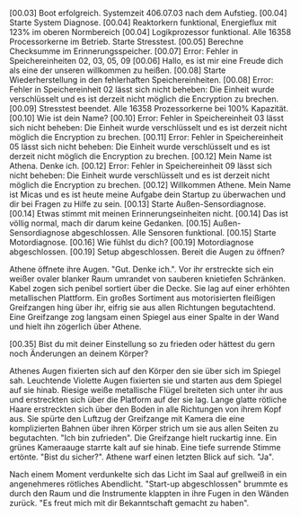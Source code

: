 [00.03] Boot erfolgreich. Systemzeit 406.07.03 nach dem Aufstieg.
[00.04] Starte System Diagnose.
[00.04] Reaktorkern funktional, Energieflux mit 123% im oberen Normbereich
[00.04] Logikprozessor funktional. Alle 16358 Processorkerne im Betrieb. Starte Stresstest.
[00.05] Berechne Checksumme im Erinnerungsspeicher.
[00.07] Error: Fehler in Speichereinheiten 02, 03, 05, 09
[00.06] Hallo, es ist mir eine Freude dich als eine der unseren willkommen zu heißen.
[00.08] Starte Wiederherstellung in den fehlerhaften Speichereinheiten.
[00.08] Error: Fehler in Speichereinheit 02 lässt sich nicht beheben: Die Einheit wurde verschlüsselt und es ist derzeit nicht möglich die Encryption zu brechen.
[00.09] Stresstest beendet. Alle 16358 Prozessorkerne bei 100% Kapazität.
[00.10] Wie ist dein Name?
[00.10] Error: Fehler in Speichereinheit 03 lässt sich nicht beheben: Die Einheit wurde verschlüsselt und es ist derzeit nicht möglich die Encryption zu brechen.
[00.11] Error: Fehler in Speichereinheit 05 lässt sich nicht beheben: Die Einheit wurde verschlüsselt und es ist derzeit nicht möglich die Encryption zu brechen.
[00.12] Mein Name ist Athena. Denke ich.
[00.12] Error: Fehler in Speichereinheit 09 lässt sich nicht beheben: Die Einheit wurde verschlüsselt und es ist derzeit nicht möglich die Encryption zu brechen.
[00.12] Willkommen Athene. Mein Name ist Micas und es ist heute meine Aufgabe dein Startup zu überwachen und dir bei Fragen zu Hilfe zu sein.
[00.13] Starte Außen-Sensordiagnose.
[00.14] Etwas stimmt mit meinen Erinnerungseinheiten nicht.
[00.14] Das ist völlig normal, mach dir darum keine Gedanken. 
[00.15] Außen-Sensordiagnose abgeschlossen. Alle Sensoren funktional.
[00.15] Starte Motordiagnose.
[00.16] Wie fühlst du dich?
[00.19] Motordiagnose abgeschlossen.
[00.19] Setup abgeschlossen. Bereit die Augen zu öffnen?

Athene öffnete ihre Augen. "Gut. Denke ich.". Vor ihr erstreckte sich ein weißer ovaler blanker Raum umrandet von sauberen knietiefen Schränken. Kabel zogen sich penibel sortiert über die Decke. Sie lag auf einer erhöhten metallischen Plattform. Ein großes Sortiment aus motorisierten fleißigen Greifzangen hing über ihr, eifrig sie aus allen Richtungen begutachtend. Eine Greifzange zog langsam einen Spiegel aus einer Spalte in der Wand und hielt ihn zögerlich über Athene.

[00.35] Bist du mit deiner Einstellung so zu frieden oder hättest du gern noch Änderungen an deinem Körper?

Athenes Augen fixierten sich auf den Körper den sie über sich im Spiegel sah. Leuchtende Violette Augen fixierten sie und starten aus dem Spiegel auf sie hinab. Riesige weiße metallische Flügel breiteten sich unter ihr aus und erstreckten sich über die Platform auf der sie lag. Lange glatte rötliche Haare erstreckten sich über den Boden in alle Richtungen von ihrem Kopf aus. Sie spürte den Luftzug der Greifzange mit Kamera die eine komplizierten Bahnen über ihren Körper strich um sie aus allen Seiten zu begutachten.
"Ich bin zufrieden". Die Greifzange hielt ruckartig inne. Ein grünes Kameraauge starrte kalt auf sie hinab. Eine tiefe surrende Stimme ertönte. "Bist du sicher?".
Athene warf einen letzten Blick auf sich. "Ja".

Nach einem Moment verdunkelte sich das Licht im Saal auf grellweiß in ein angenehmeres rötliches Abendlicht. "Start-up abgeschlossen" brummte es durch den Raum und die Instrumente klappten in ihre Fugen in den Wänden zurück. "Es freut mich mit dir Bekanntschaft gemacht zu haben".
